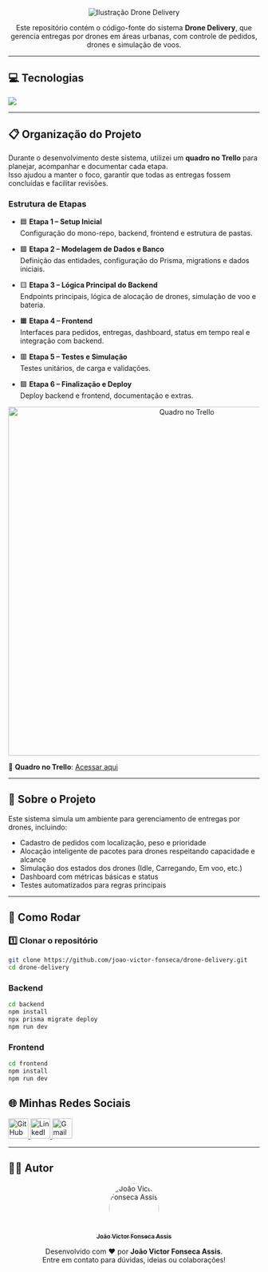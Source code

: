 <p align="center">
  <img src="./public/ilustracao.gif" alt="Ilustração Drone Delivery" />
</p>

<p align="center">
  Este repositório contém o código-fonte do sistema <strong>Drone Delivery</strong>, que gerencia entregas por drones em áreas urbanas, com controle de pedidos, drones e simulação de voos.
</p>

---

## 💻 Tecnologias

<div align="left">
  <a href="#">
    <img src="https://skillicons.dev/icons?i=nodejs,ts,express,prisma,postgres,react,tailwind,vite,jest&theme=dark" />
  </a>
</div>

---

## 📋 Organização do Projeto

Durante o desenvolvimento deste sistema, utilizei um **quadro no Trello** para planejar, acompanhar e documentar cada etapa.  
Isso ajudou a manter o foco, garantir que todas as entregas fossem concluídas e facilitar revisões.

### Estrutura de Etapas

- 🟦 **Etapa 1 – Setup Inicial**  
  Configuração do mono-repo, backend, frontend e estrutura de pastas.

- 🟩 **Etapa 2 – Modelagem de Dados e Banco**  
  Definição das entidades, configuração do Prisma, migrations e dados iniciais.

- 🟨 **Etapa 3 – Lógica Principal do Backend**  
  Endpoints principais, lógica de alocação de drones, simulação de voo e bateria.

- 🟧 **Etapa 4 – Frontend**  
  Interfaces para pedidos, entregas, dashboard, status em tempo real e integração com backend.

- 🟥 **Etapa 5 – Testes e Simulação**  
  Testes unitários, de carga e validações.

- 🟪 **Etapa 6 – Finalização e Deploy**  
  Deploy backend e frontend, documentação e extras.

<p align="center">
  <img src="./docs/trello-preview.png" alt="Quadro no Trello" width="700"/>
</p>

🔗 **Quadro no Trello**: [Acessar aqui](https://trello.com/b/3C1t3vv8/projeto-drone)

---

## 📜 Sobre o Projeto

Este sistema simula um ambiente para gerenciamento de entregas por drones, incluindo:

- Cadastro de pedidos com localização, peso e prioridade
- Alocação inteligente de pacotes para drones respeitando capacidade e alcance
- Simulação dos estados dos drones (Idle, Carregando, Em voo, etc.)
- Dashboard com métricas básicas e status
- Testes automatizados para regras principais

---

## 🚀 Como Rodar

### 1️⃣ Clonar o repositório

```bash
git clone https://github.com/joao-victor-fonseca/drone-delivery.git
cd drone-delivery
```

### Backend

```bash
cd backend
npm install
npx prisma migrate deploy
npm run dev
```

### Frontend

```bash
cd frontend
npm install
npm run dev
```

<h2>🌐 Minhas Redes Sociais</h2>

<p>
  <a href="https://github.com/joao-victor-fonseca" target="_blank">
    <img src="https://skillicons.dev/icons?i=github&theme=dark" width="40" alt="GitHub" />
  </a>
  <a href="https://www.linkedin.com/in/joao-victor-fonseca-assis-b17516207/" target="_blank">
    <img src="https://skillicons.dev/icons?i=linkedin&theme=dark" width="40" alt="LinkedIn" />
  </a>
  <a href="mailto:joaovictorfosecaassis@gmail.com" target="_blank">
    <img src="https://skillicons.dev/icons?i=gmail&theme=dark" width="40" alt="Gmail" />
  </a>
</p>

---

## 👨‍💻 Autor

<p align="center">
  <a href="https://github.com/joao-victor-fonseca" target="_blank">
    <img style="border-radius: 50%;" src="https://avatars.githubusercontent.com/u/84512746?v=4" width="100px" alt="João Victor Fonseca Assis"/>
    <br />
    <sub><b>João Victor Fonseca Assis</b></sub>
  </a>
</p>

<p align="center">
  Desenvolvido com ❤️ por <strong>João Victor Fonseca Assis</strong>.<br>
  Entre em contato para dúvidas, ideias ou colaborações!
</p>

